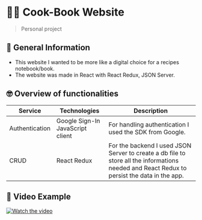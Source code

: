 # 🧑‍🍳 Cook-Book Website
> Personal project

## 📘 General Information
- This website I wanted to be more like a digital choice for a recipes notebook/book.
- The website was made in React with React Redux, JSON Server.



## 🤓 Overview of functionalities 
| Service                             | Technologies                        | Description             |
| ----------------------------------- | ----------------------------------- | ----------------------- |
| Authentication                      | Google Sign-In JavaScript client    | For handling authentication I used the SDK from Google.   |
| CRUD                                | React Redux                         | For the backend I used JSON Server to create a db file to store all the informations needed and React Redux to persist the data in the app.|



## 👀 Video Example
[![Watch the video](https://i.imgur.com/Rd7YaCR.png)](https://youtu.be/sKUinpLNpHY)





